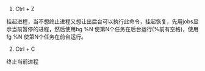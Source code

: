 1. Ctrl + Z

挂起进程，当不想终止进程又想让出后台可以执行此命令，挂起恢复，先用jobs显示当前暂停的进程，然后使用bg %N 使第N个任务在后台运行(%前有空格)，使用fg %N 使第N个任务在前台运行。

2. Ctrl + C 

终止当前进程
